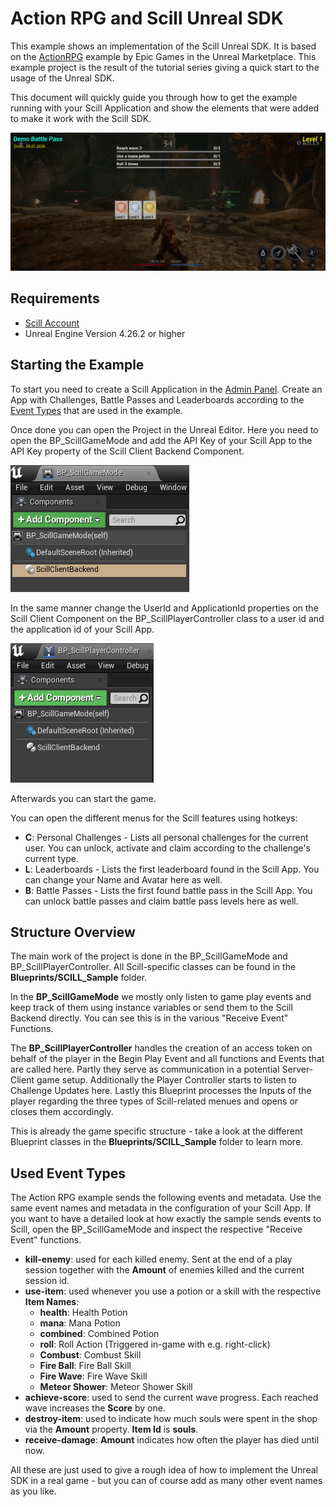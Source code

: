 # Action RPG and Scill Unreal SDK

This example shows an implementation of the Scill Unreal SDK. It is based on the [ActionRPG](https://www.unrealengine.com/marketplace/en-US/product/action-rpg) example by Epic Games in the Unreal Marketplace. This example project is the result of the tutorial series giving a quick start to the usage of the Unreal SDK.

This document will quickly guide you through how to get the example running with your Scill Application and show the elements that were added to make it work with the Scill SDK.

![title.png](/ActionRPG/Documentation/title.png)

## Requirements

- [Scill Account](https://www.4players.io/4players-scill-engagement-toolkit/)
- Unreal Engine Version 4.26.2 or higher

## Starting the Example

To start you need to create a Scill Application in the [Admin Panel](https://admin.scill.4players.io). Create an App with Challenges, Battle Passes and Leaderboards according to the [Event Types](#used-event-types) that are used in the example.

Once done you can open the Project in the Unreal Editor. Here you need to open the BP_ScillGameMode and add the API Key of your Scill App to the API Key property of the Scill Client Backend Component.

![ScillClientBackendComponent.png](/ActionRPG/Documentation/ScillClientBackendComponent.png)

In the same manner change the UserId and ApplicationId properties on the Scill Client Component on the BP_ScillPlayerController class to a user id and the application id of your Scill App. 

![ScillClientComponent.png](/ActionRPG/Documentation/ScillClientComponent.png)

Afterwards you can start the game.

You can open the different menus for the Scill features using hotkeys:
- **C**: Personal Challenges - Lists all personal challenges for the current user. You can unlock, activate and claim according to the challenge's current type.
- **L**: Leaderboards - Lists the first leaderboard found in the Scill App. You can change your Name and Avatar here as well.
- **B**: Battle Passes - Lists the first found battle pass in the Scill App. You can unlock battle passes and claim battle pass levels here as well.

## Structure Overview

The main work of the project is done in the BP_ScillGameMode and BP_ScillPlayerController. All Scill-specific classes can be found in the **Blueprints/SCILL_Sample** folder.

In the **BP_ScillGameMode** we mostly only listen to game play events and keep track of them using instance variables or send them to the Scill Backend directly. You can see this is in the various "Receive Event" Functions. 

The **BP_ScillPlayerController** handles the creation of an access token on behalf of the player in the Begin Play Event and all functions and Events that are called here. Partly they serve as communication in a potential Server-Client game setup. Additionally the Player Controller starts to listen to Challenge Updates here. Lastly this Blueprint processes the Inputs of the player regarding the three types of Scill-related menues and opens or closes them accordingly.

This is already the game specific structure - take a look at the different Blueprint classes in the **Blueprints/SCILL_Sample** folder to learn more.

## Used Event Types

The Action RPG example sends the following events and metadata. Use the same event names and metadata in the configuration of your Scill App. If you want to have a detailed look at how exactly the sample sends events to Scill, open the BP_ScillGameMode and inspect the respective "Receive Event" functions.

- **kill-enemy**: used for each killed enemy. Sent at the end of a play session together with the **Amount** of enemies killed and the current session id.
- **use-item**: used whenever you use a potion or a skill with the respective **Item Names**: 
    - **health**: Health Potion
    - **mana**: Mana Potion
    - **combined**: Combined Potion  
    - **roll**: Roll Action (Triggered in-game with e.g. right-click)
    - **Combust**: Combust Skill
    - **Fire Ball**: Fire Ball Skill
    - **Fire Wave**: Fire Wave Skill
    - **Meteor Shower**: Meteor Shower Skill
- **achieve-score**: used to send the current wave progress. Each reached wave increases the **Score** by one.
- **destroy-item**: used to indicate how much souls were spent in the shop via the **Amount** property. **Item Id** is **souls**.
- **receive-damage**: **Amount** indicates how often the player has died until now.

All these are just used to give a rough idea of how to implement the Unreal SDK in a real game - but you can of course add as many other event names as you like.